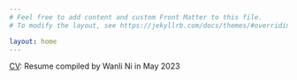 ```yaml
---
# Feel free to add content and custom Front Matter to this file.
# To modify the layout, see https://jekyllrb.com/docs/themes/#overriding-theme-defaults

layout: home
---
```


[CV](https://www.dropbox.com/s/idbxca66gw8l2wx/Wanli_Ni_resume_en.pdf?dl=0): Resume compiled by Wanli Ni in May 2023